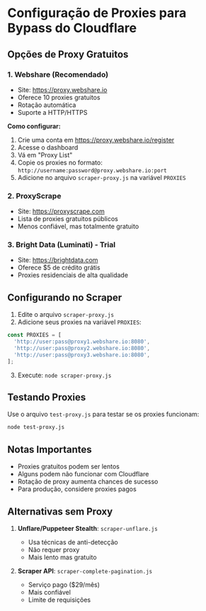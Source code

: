 # Configuração de Proxies para Bypass do Cloudflare

## Opções de Proxy Gratuitos

### 1. Webshare (Recomendado)
- Site: https://proxy.webshare.io
- Oferece 10 proxies gratuitos
- Rotação automática
- Suporte a HTTP/HTTPS

**Como configurar:**
1. Crie uma conta em https://proxy.webshare.io/register
2. Acesse o dashboard
3. Vá em "Proxy List"
4. Copie os proxies no formato: `http://username:password@proxy.webshare.io:port`
5. Adicione no arquivo `scraper-proxy.js` na variável `PROXIES`

### 2. ProxyScrape
- Site: https://proxyscrape.com
- Lista de proxies gratuitos públicos
- Menos confiável, mas totalmente gratuito

### 3. Bright Data (Luminati) - Trial
- Site: https://brightdata.com
- Oferece $5 de crédito grátis
- Proxies residenciais de alta qualidade

## Configurando no Scraper

1. Edite o arquivo `scraper-proxy.js`
2. Adicione seus proxies na variável `PROXIES`:

```javascript
const PROXIES = [
  'http://user:pass@proxy1.webshare.io:8080',
  'http://user:pass@proxy2.webshare.io:8080',
  'http://user:pass@proxy3.webshare.io:8080',
];
```

3. Execute: `node scraper-proxy.js`

## Testando Proxies

Use o arquivo `test-proxy.js` para testar se os proxies funcionam:

```bash
node test-proxy.js
```

## Notas Importantes

- Proxies gratuitos podem ser lentos
- Alguns podem não funcionar com Cloudflare
- Rotação de proxy aumenta chances de sucesso
- Para produção, considere proxies pagos

## Alternativas sem Proxy

1. **Unflare/Puppeteer Stealth**: `scraper-unflare.js`
   - Usa técnicas de anti-detecção
   - Não requer proxy
   - Mais lento mas gratuito

2. **Scraper API**: `scraper-complete-pagination.js`
   - Serviço pago ($29/mês)
   - Mais confiável
   - Limite de requisições